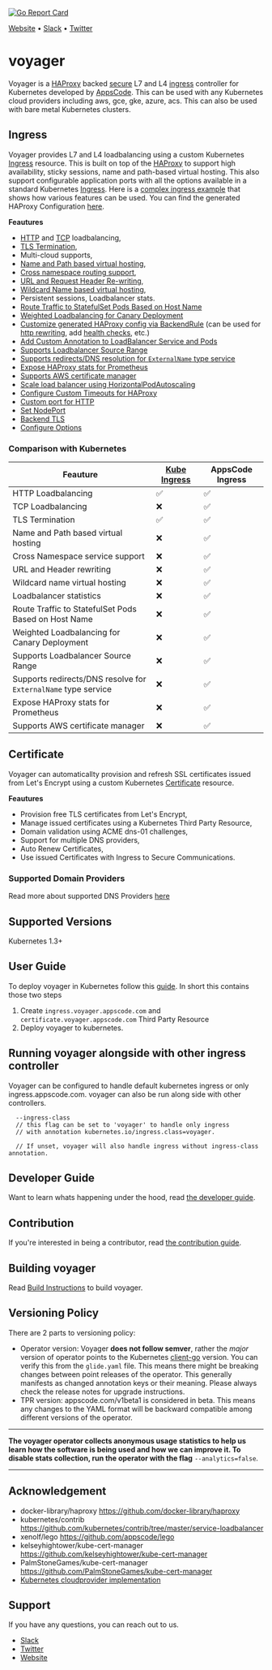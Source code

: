 [![Go Report Card](https://goreportcard.com/badge/github.com/appscode/voyager)](https://goreportcard.com/report/github.com/appscode/voyager)

[Website](https://appscode.com) • [Slack](https://slack.appscode.com) • [Twitter](https://twitter.com/AppsCodeHQ)

# voyager
Voyager is a [HAProxy](http://www.haproxy.org/) backed [secure](#certificate) L7 and L4 [ingress](#ingress) controller for Kubernetes developed by
[AppsCode](https://appscode.com). This can be used with any Kubernetes cloud providers including aws, gce, gke, azure, acs. This can also be used with bare metal Kubernetes clusters.


## Ingress
Voyager provides L7 and L4 loadbalancing using a custom Kubernetes [Ingress](docs/user-guide/ingress) resource. This is built on top of the [HAProxy](http://www.haproxy.org/) to support high availability, sticky sessions, name and path-based virtual hosting.
This also support configurable application ports with all the options available in a standard Kubernetes [Ingress](https://kubernetes.io/docs/user-guide/ingress/). Here 
is a [complex ingress example](hack/example/ingress.yaml) that shows how various features can be used.
You can find the generated HAProxy Configuration [here](hack/example/haproxy_generated.cfg).

**Feautures**

  - [HTTP](docs/user-guide/ingress/single-service.md) and [TCP](docs/user-guide/ingress/tcp.md) loadbalancing,
  - [TLS Termination](docs/user-guide/ingress/tls.md),
  - Multi-cloud supports,
  - [Name and Path based virtual hosting](docs/user-guide/ingress/named-virtual-hosting.md),
  - [Cross namespace routing support](docs/user-guide/ingress/named-virtual-hosting.md#cross-namespace-traffic-routing),
  - [URL and Request Header Re-writing](docs/user-guide/ingress/header-rewrite.md),
  - [Wildcard Name based virtual hosting](docs/user-guide/ingress/named-virtual-hosting.md),
  - Persistent sessions, Loadbalancer stats.
  - [Route Traffic to StatefulSet Pods Based on Host Name](docs/user-guide/ingress/statefulset-pod.md)
  - [Weighted Loadbalancing for Canary Deployment](docs/user-guide/ingress/weighted.md)
  - [Customize generated HAProxy config via BackendRule](docs/user-guide/ingress/backend-rule.md) (can be used for [http rewriting](https://www.haproxy.com/doc/aloha/7.0/haproxy/http_rewriting.html), add [health checks](https://www.haproxy.com/doc/aloha/7.0/haproxy/healthchecks.html), etc.)
  - [Add Custom Annotation to LoadBalancer Service and Pods](docs/user-guide/ingress/annotations.md)
  - [Supports Loadbalancer Source Range](docs/user-guide/ingress/source-range.md)
  - [Supports redirects/DNS resolution for `ExternalName` type service](docs/user-guide/ingress/external-svc.md)
  - [Expose HAProxy stats for Prometheus](docs/user-guide/ingress/stats-and-prometheus.md)
  - [Supports AWS certificate manager](docs/user-guide/ingress/aws-cert-manager.md)
  - [Scale load balancer using HorizontalPodAutoscaling](docs/user-guide/ingress/replicas-and-autoscaling.md)
  - [Configure Custom Timeouts for HAProxy](docs/user-guide/ingress/configure-timeouts.md)
  - [Custom port for HTTP](docs/user-guide/ingress/custom-http-port.md)
  - [Set NodePort](docs/user-guide/ingress/node-port.md)
  - [Backend TLS](docs/user-guide/ingress/backend-tls.md)
  - [Configure Options](docs/user-guide/ingress/configure-options.md)

### Comparison with Kubernetes
| Feauture | [Kube Ingress](https://kubernetes.io/docs/concepts/services-networking/ingress/) | AppsCode Ingress |
|----------|--------------|------------------|
| HTTP Loadbalancing| :white_check_mark: | :white_check_mark: |
| TCP Loadbalancing | :x: | :white_check_mark: |
| TLS Termination | :white_check_mark: | :white_check_mark: |
| Name and Path based virtual hosting | :x: | :white_check_mark: |
| Cross Namespace service support | :x: | :white_check_mark: |
| URL and Header rewriting | :x: | :white_check_mark: |
| Wildcard name virtual hosting | :x: | :white_check_mark: |
| Loadbalancer statistics | :x: | :white_check_mark: |
| Route Traffic to StatefulSet Pods Based on Host Name | :x: | :white_check_mark: |
| Weighted Loadbalancing for Canary Deployment| :x: | :white_check_mark: |
| Supports Loadbalancer Source Range | :x: | :white_check_mark: |
| Supports redirects/DNS resolve for `ExternalName` type service | :x: | :white_check_mark: |
| Expose HAProxy stats for Prometheus | :x: | :white_check_mark: |
| Supports AWS certificate manager | :x: | :white_check_mark: |

## Certificate
Voyager can automaticallty provision and refresh SSL certificates issued from Let's Encrypt using a custom Kubernetes [Certificate](docs/user-guide/certificate) resource. 

**Feautures**
- Provision free TLS certificates from Let's Encrypt,
- Manage issued certificates using a Kubernetes Third Party Resource,
- Domain validation using ACME dns-01 challenges,
- Support for multiple DNS providers,
- Auto Renew Certificates,
- Use issued Certificates with Ingress to Secure Communications.


### Supported Domain Providers
Read more about supported DNS Providers [here](/docs/user-guide/certificate/provider.md)

## Supported Versions
Kubernetes 1.3+


## User Guide
To deploy voyager in Kubernetes follow this [guide](docs/user-guide/README.md). In short this contains those two steps

1. Create `ingress.voyager.appscode.com` and `certificate.voyager.appscode.com` Third Party Resource
2. Deploy voyager to kubernetes.

## Running voyager alongside with other ingress controller
Voyager can be configured to handle default kubernetes ingress or only ingress.appscode.com. voyager can also be run
along side with other controllers.

```console
  --ingress-class
  // this flag can be set to 'voyager' to handle only ingress
  // with annotation kubernetes.io/ingress.class=voyager.

  // If unset, voyager will also handle ingress without ingress-class annotation.
```

## Developer Guide
Want to learn whats happening under the hood, read [the developer guide](docs/developer-guide/README.md).

## Contribution
If you're interested in being a contributor, read [the contribution guide](CONTRIBUTING.md).

## Building voyager
Read [Build Instructions](docs/developer-guide/build.md) to build voyager.

## Versioning Policy
There are 2 parts to versioning policy:
 - Operator version: Voyager __does not follow semver__, rather the _major_ version of operator points to the
Kubernetes [client-go](https://github.com/kubernetes/client-go#branches-and-tags) version. You can verify this
from the `glide.yaml` file. This means there might be breaking changes between point releases of the operator.
This generally manifests as changed annotation keys or their meaning.
Please always check the release notes for upgrade instructions.
 - TPR version: appscode.com/v1beta1 is considered in beta. This means any changes to the YAML format will be backward
compatible among different versions of the operator.

---

**The voyager operator collects anonymous usage statistics to help us learn how the software is being used and how we can improve it.
To disable stats collection, run the operator with the flag** `--analytics=false`.

---

## Acknowledgement
 - docker-library/haproxy https://github.com/docker-library/haproxy
 - kubernetes/contrib https://github.com/kubernetes/contrib/tree/master/service-loadbalancer
 - xenolf/lego https://github.com/appscode/lego
 - kelseyhightower/kube-cert-manager https://github.com/kelseyhightower/kube-cert-manager
 - PalmStoneGames/kube-cert-manager https://github.com/PalmStoneGames/kube-cert-manager
 - [Kubernetes cloudprovider implementation](https://github.com/kubernetes/kubernetes/tree/master/pkg/cloudprovider) 

## Support
If you have any questions, you can reach out to us.
* [Slack](https://slack.appscode.com)
* [Twitter](https://twitter.com/AppsCodeHQ)
* [Website](https://appscode.com)
